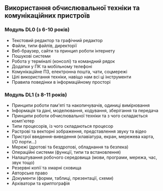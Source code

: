 ## Використання обчислювальної техніки та комунікаційних пристроїв

### Модуль DL0 (з 6-10 років)

- Текстовий редактор та графічний редактор
- Файли, типи файлів, директорії
- Веб-браузер, сайти та принцип роботи інтернету
- Пошукові системи
- Робота у терміналі (консолі) та командний рядок
- Додатки у ПК та мобільному телефоні
- Комунікаційне ПЗ, електронна пошта, чати, соцмережі
- Цілі використання техніки, навіщо нам всі ці інструменти
- Правила поведінки в інформаційному просторі

### Модуль DL1 (з 8-11 років)

- Принципи роботи пам'яті та накопичувачів, одиниці вимірювання
- Інформація та дані, моделювання, кодування, зберігання та передача
- Принципи роботи обчислювальної техніки та з чого складається комп'ютер
- Типи процесорів, із чого складаються процесор
- Растрові та векторні зображення, представлення звуку та відео
- Пристрої введення-виведення (клавіатура, екран, мережева карта, I/O порти...)
- Мережі (дротові та бездротові, обладнання та безпека)
- Операційні системи (функції, типи та встановлення)
- Налаштування робочого середовища (мови, програми, мережа, час, звук тощо)
- Резервні копії та хмарні сховища
- Авторське право
- Документи (форми, таблиці, презентації, схеми)
- Архіватори та криптографія
